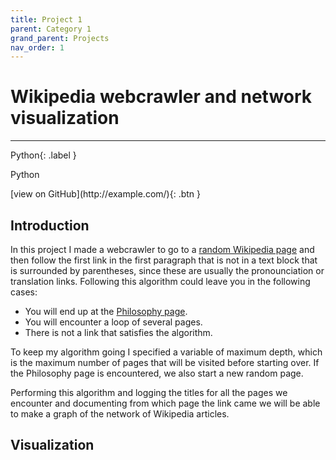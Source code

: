 ```yaml
---
title: Project 1
parent: Category 1
grand_parent: Projects
nav_order: 1
---
```


# Wikipedia webcrawler and network visualization
---

Python{: .label }
<p class="label">Python</p>
[view on GitHub](http://example.com/){: .btn }


## Introduction

In this project I made a webcrawler to go to a [random Wikipedia page](https://en.wikipedia.org/wiki/Special:Random) and then follow the first link in the first paragraph that is not in  a text block that is surrounded by parentheses, since these are usually the pronounciation or translation links. Following this algorithm could leave you in the following cases:

- You will end up at the [Philosophy page](https://en.wikipedia.org/wiki/Philosophy).
- You will encounter a loop of several pages.
- There is not a link that satisfies the algorithm.

To keep my algorithm going I specified a variable of maximum depth, which is the maximum number of pages that will be visited before starting over. If the Philosophy page is encountered, we also start a new random page.

Performing this algorithm and logging the titles for all the pages we encounter and documenting from which page the link came we will be able to make a graph of the network of Wikipedia articles.

## Visualization
